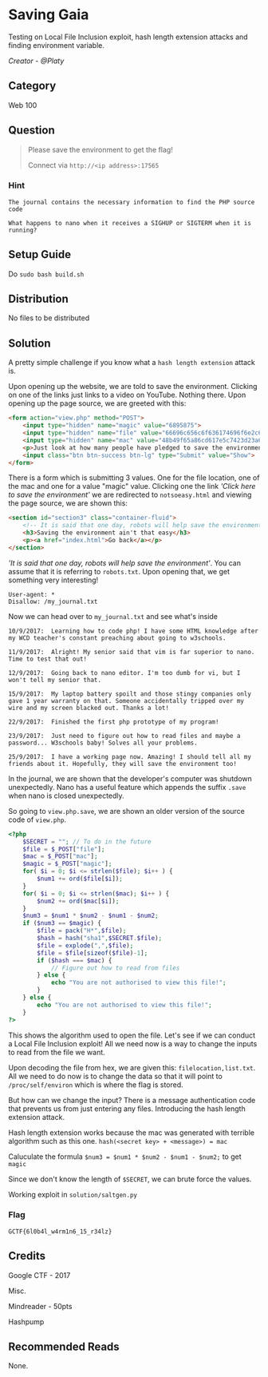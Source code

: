 # Saving Gaia
Testing on Local File Inclusion exploit, hash length extension attacks and finding environment variable.

<i>Creator - @Platy</i>

## Category
Web 100

## Question
>Please save the environment to get the flag!
>
>Connect via `http://<ip address>:17565`

### Hint
`The journal contains the necessary information to find the PHP source code`

`What happens to nano when it receives a SIGHUP or SIGTERM when it is running?`

## Setup Guide
Do `sudo bash build.sh`

## Distribution
No files to be distributed

## Solution
A pretty simple challenge if you know what a `hash length extension` attack is.

Upon opening up the website, we are told to save the environment. Clicking on one of the links just links to a video on YouTube. Nothing there. Upon opening up the page source, we are greeted with this:
```html
<form action="view.php" method="POST">
	<input type="hidden" name="magic" value="6895875">
	<input type="hidden" name="file" value="66696c656c6f636174696f6e2c6c6973742e747874">
	<input type="hidden" name="mac" value="48b49f65a86cd617e5c7423d23a67738c4057d06">
	<p>Just look at how many people have pledged to save the environment!</p>
	<input class="btn btn-success btn-lg" type="Submit" value="Show">
</form>
```

There is a form which is submitting 3 values. One for the file location, one of the mac and one for a value "magic" value. Clicking one the link <i>'Click here to save the environment'</i> we are redirected to `notsoeasy.html` and viewing the page source, we are shown this:
```html
<section id="section3" class="container-fluid">
	<!-- It is said that one day, robots will help save the environment -->
	<h3>Saving the environment ain't that easy</h3>
	<p><a href="index.html">Go back</a></p>
</section>
```
<i>'It is said that one day, robots will help save the environment'</i>. You can assume that it is referring to `robots.txt`. Upon opening that, we get something very interesting!

```
User-agent: *
Disallow: /my_journal.txt
```

Now we can head over to `my_journal.txt` and see what's inside

```
10/9/2017:	Learning how to code php! I have some HTML knowledge after my WCD teacher's constant preaching about going to w3schools.

11/9/2017:	Alright! My senior said that vim is far superior to nano. Time to test that out!

12/9/2017:	Going back to nano editor. I'm too dumb for vi, but I won't tell my senior that.

15/9/2017:	My laptop battery spoilt and those stingy companies only gave 1 year warranty on that. Someone accidentally tripped over my wire and my screen blacked out. Thanks a lot!

22/9/2017:	Finished the first php prototype of my program!

23/9/2017:	Just need to figure out how to read files and maybe a password... W3schools baby! Solves all your problems.

25/9/2017:	I have a working page now. Amazing! I should tell all my friends about it. Hopefully, they will save the environment too!
```

In the journal, we are shown that the developer's computer was shutdown unexpectedly. Nano has a useful feature which appends the suffix `.save` when nano is closed unexpectedly.

So going to `view.php.save`, we are shown an older version of the source code of `view.php`.

```php
<?php
	$SECRET = ""; // To do in the future
	$file = $_POST["file"];
	$mac = $_POST["mac"];
	$magic = $_POST["magic"];
	for( $i = 0; $i <= strlen($file); $i++ ) {
		$num1 += ord($file[$i]);
	}
	for( $i = 0; $i <= strlen($mac); $i++ ) {
		$num2 += ord($mac[$i]);
	}
	$num3 = $num1 * $num2 - $num1 - $num2;
	if ($num3 == $magic) {
		$file = pack("H*",$file);
		$hash = hash("sha1",$SECRET.$file);
		$file = explode(",",$file);
		$file = $file[sizeof($file)-1];
		if ($hash === $mac) {
			// Figure out how to read from files
		} else {
			echo "You are not authorised to view this file!";
		}
	} else {
		echo "You are not authorised to view this file!";
	}
?>
```

This shows the algorithm used to open the file. Let's see if we can conduct a Local File Inclusion exploit! All we need now is a way to change the inputs to read from the file we want.

Upon decoding the file from hex, we are given this: `filelocation,list.txt`. All we need to do now is to change the data so that it will point to `/proc/self/environ` which is where the flag is stored.

But how can we change the input? There is a message authentication code that prevents us from just entering any files. Introducing the hash length extension attack.

Hash length extension works because the mac was generated with terrible algorithm such as this one. `hash(<secret key> + <message>) = mac`

Caluculate the formula `$num3 = $num1 * $num2 - $num1 - $num2;` to get `magic`

Since we don't know the length of `$SECRET`, we can brute force the values.

Working exploit in `solution/saltgen.py`

### Flag
`GCTF{6l0b4l_w4rm1n6_15_r34lz}`

## Credits
Google CTF - 2017

Misc.

Mindreader - 50pts

Hashpump

## Recommended Reads
None.
